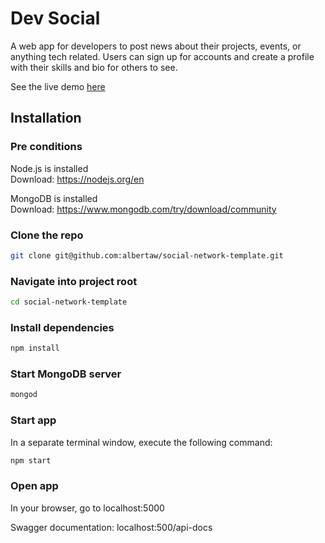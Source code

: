 # Dev Social

A web app for developers to post news about their projects, events, 
or anything tech related. Users can sign up for accounts and create 
a profile with their skills and bio for others to see.

See the live demo [here](https://alberta-social-ae526b5c0c2e.herokuapp.com/)


## Installation

### Pre conditions

Node.js is installed  
Download: https://nodejs.org/en

MongoDB is installed  
Download: https://www.mongodb.com/try/download/community

### Clone the repo

```bash
git clone git@github.com:albertaw/social-network-template.git
```

### Navigate into project root

```bash
cd social-network-template
```

### Install dependencies

```bash
npm install
```

### Start MongoDB server

```bash
mongod
```

### Start app

In a separate terminal window, execute the following command:

```bash
npm start
```

### Open app

In your browser, go to localhost:5000

Swagger documentation: localhost:500/api-docs






